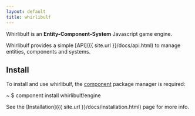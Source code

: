 ```yaml
---
layout: default
title: whirlibulf
---
```


Whirlibulf is an **Entity-Component-System** Javascript game engine.

Whirlibulf provides a simple [API]({{ site.url }}/docs/api.html) to manage entities, components and systems.

## Install

To install and use whirlibulf, the [component](https://github.com/component/component)
package manager is required:

<div class="shell">
  <span class="path">~</span>
  <span class="prompt">$</span>
  <span class="command">component install whirlibulf/engine</span>
</div>

See the [Installation]({{ site.url }}/docs/installation.html) page for more info.
